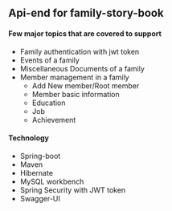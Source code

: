 ## Api-end for family-story-book

#### Few major topics that are covered to support
- Family authentication with jwt token
- Events of a family
- Miscellaneous Documents of a family 
- Member management in a family
  - Add New member/Root member
  - Member basic information
  - Education
  - Job
  - Achievement


#### Technology
- Spring-boot
- Maven
- Hibernate
- MySQL workbench
- Spring Security with JWT token
- Swagger-UI
